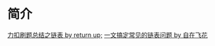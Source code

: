 # 简介

[力扣刷题总结之链表 by return up;](https://leetcode.cn/circle/discuss/oalBEI/)
[一文搞定常见的链表问题 by 自在飞花](https://leetcode.cn/problems/linked-list-cycle/solution/yi-wen-gao-ding-chang-jian-de-lian-biao-wen-ti-h-2/)
